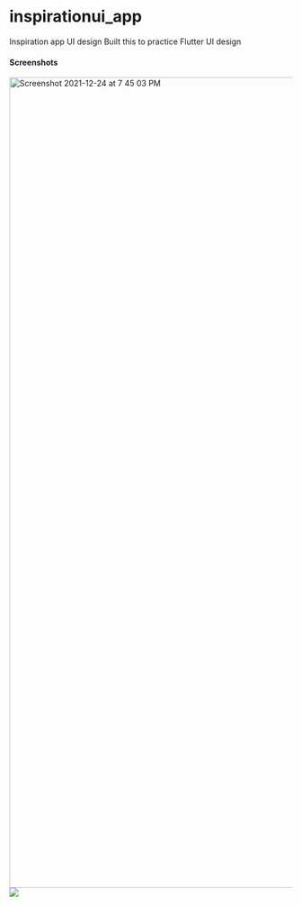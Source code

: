 # inspirationui_app

Inspiration app UI design
Built this to practice Flutter UI design

<h4>Screenshots</h4>

<img width="1440" alt="Screenshot 2021-12-24 at 7 45 03 PM" src="https://user-images.githubusercontent.com/18511990/147369350-3f973d9f-83da-4d5f-8dcc-ec818b1b4832.png">
<br>
<img src="https://user-images.githubusercontent.com/18511990/147369359-d9c7576a-8f40-4bd4-8049-10d73403bf6e.png">
